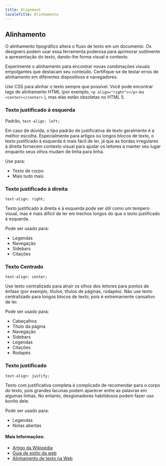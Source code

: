 ```yaml
---
title: Alignment
localeTitle: Alinhamento
---
```

## Alinhamento

O alinhamento tipográfico altera o fluxo de texto em um documento. Os designers podem usar essa ferramenta poderosa para aprimorar sutilmente a apresentação do texto, dando-lhe forma visual e contexto.

Experimente o alinhamento para encontrar novas combinações visuais empolgantes que destacam seu conteúdo. Certifique-se de testar erros de alinhamento em diferentes dispositivos e navegadores.

Use CSS para alinhar o texto sempre que possível. Você pode encontrar tags de alinhamento HTML (por exemplo, `<p align="right"></p>` ou `<center></center>` ), mas elas estão obsoletas no HTML 5.

### Texto justificado à esquerda

Padrão, `text-align: left;`

Em caso de dúvida, o tipo padrão de justificativa de texto geralmente é a melhor escolha. Especialmente para artigos ou longos blocos de texto, o texto justificado à esquerda é mais fácil de ler, já que as bordas irregulares à direita fornecem contexto visual para ajudar os leitores a manter seu lugar enquanto seus olhos mudam de linha para linha.

Use para:

*   Texto de corpo
*   Mais tudo mais

### Texto justificado à direita

`text-align: right;`

Texto justificado à direita e à esquerda pode ser útil como um tempero visual, mas é mais difícil de ler em trechos longos do que o texto justificado à esquerda.

Pode ser usado para:

*   Legendas
*   Navegação
*   Sidebars
*   Citações

### Texto Centrado

`text-align: center;`

Use texto centralizado para atrair os olhos dos leitores para pontos de ênfase (por exemplo, títulos, títulos de páginas, rodapés). Não use texto centralizado para longos blocos de texto, pois é extremamente cansativo de ler.

Pode ser usado para:

*   Cabeçalhos
*   Título da página
*   Navegação
*   Sidebars
*   Legendas
*   Citações
*   Rodapés

### Texto justificado

`text-align: justify;`

Texto com justificativa completa é complicado de recomendar para o corpo do texto, pois grandes lacunas podem aparecer entre as palavras em algumas linhas. No entanto, desgionadores habilidosos podem fazer uso bonito dele.

Pode ser usado para:

*   Legendas
*   Notas abertas

#### Mais Informações:

*   [Artigo da Wikipédia](https://en.wikipedia.org/wiki/Typographic_alignment)
*   [Guia de estilo da web](https://webstyleguide.com/wsg2/type/align.html)
*   [Alinhamento de texto na Web](http://www.webpagemistakes.ca/text-alignment-on-the-web/)